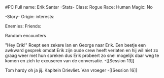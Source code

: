 #PC 
Full name: Erik Santar
-Stats-
Class: Rogue
Race: Human
Magic: No

-Story-
Origin:
interests:

Enemies:
Friends:


Random encounters

"Hey Erik!" Roept een zekere Ian en George naar Erik. Een beetje een awkward gesprek omdat Erik zijn oude crew heeft verlaten en hij wil niet zo graag weer met hun spreken dus Erik probeert zo snel mogelijk daar weg te komen en zich te excuseren van de conversatie. -[[Session 13]]

Tom hardy oh ja jij. Kapitein Drievliet. Van vroeger -[[Session 16]]
